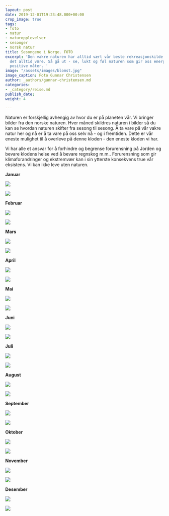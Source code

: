 ```yaml
---
layout: post
date: 2019-12-01T19:23:48.000+00:00
crop_image: true
tags:
- foto
- natur
- naturopplevelser
- sesonger
- norsk natur
title: Sesongene i Norge. FOTO
excerpt: 'Den vakre naturen har alltid vært vår beste rekreasjonskilde og slik vil
  det alltid være. Så gå ut - se, lukt og føl naturen som gir oss energi på alle tenkelige
  positive måter. '
image: "/assets/images/blomst.jpg"
image_caption: Foto Gunnar Christensen
author: _authors/gunnar-christensen.md
categories:
- _category/reise.md
publish_date: 
weight: 4

---
```

Naturen er forskjellig avhengig av hvor du er på planeten vår. Vi bringer bilder fra den norske naturen. Hver måned skildres naturen i bilder så du kan se hvordan naturen skifter fra sesong til sesong. Å ta vare på vår vakre natur her og nå er å ta vare på oss selv nå - og i fremtiden. Dette er vår eneste mulighet til å overleve på denne kloden - den eneste kloden vi har.

Vi har alle et ansvar for å forhindre og begrense forurensning på Jorden og bevare klodens helse ved å bevare regnskog m.m.. Forurensning som gir klimaforandringer og ekstremvær kan i sin ytterste konsekvens true vår eksistens. Vi kan ikke leve uten naturen.

**Januar**

![](/assets/images/nov.15.JPG)

![](/assets/images/jan.2.jpg)

**Februar**

![](/assets/images/feb.5.jpg)

![](/assets/images/feb.4.jpg)

**Mars**

![](/assets/images/mars.12.jpg)

![](/assets/images/IMG_ma.8.jpg)

**April**

![](/assets/images/songebekken.jpg)

![](/assets/images/april.04.jpg)

**Mai**

![](/assets/images/may4.jpg)

![](/assets/images/may6.jpg)

**Juni**

![](/assets/images/jun.02.jpg)

![](/assets/images/tjerngc.jpg)

**Juli**

![](/assets/images/b08.2.jpg)

![](/assets/images/juli.03.JPG)

**August**

![](/assets/images/fo.la.gc.jpg)

![](/assets/images/aug91.jpg)

**September**

![](/assets/images/larvik.jpg)

![](/assets/images/bar.jpg)

**Oktober**

![](/assets/images/okt6.jpg)

![](/assets/images/oct091.jpg)

**November**

![](/assets/images/now.5.jpg)

![](/assets/images/nov.18.JPG)

**Desember**

![](/assets/images/des.9.JPG)

![](/assets/images/des.1.JPG)